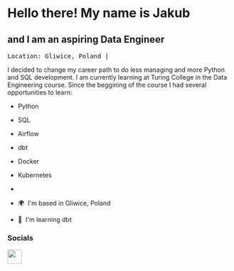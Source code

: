 Hello there! My name is Jakub
=============================

and I am an aspiring Data Engineer
------------------------------
<samp>Location: Gliwice, Poland | </samp>

I decided to change my career path to do less managing and more Python and SQL development. I am currently learning at Turing College in the Data Engineering course. Since the beggining of the course I had several opportunities to learn:
* Python
* SQL
* Airflow
* dbt
* Docker
* Kubernetes
* 

*   🌍  I'm based in Gliwice, Poland
*   🧠  I'm learning dbt

                    
### Socials
<p align="left">
<a href="https://www.github.com/zakapior" target="_blank" rel="noreferrer">
<picture>
<source media="(prefers-color-scheme: dark)" srcset="https://raw.githubusercontent.com/danielcranney/readme-generator/main/public/icons/socials/github-dark.svg" />
<source media="(prefers-color-scheme: light)" srcset="https://raw.githubusercontent.com/danielcranney/readme-generator/main/public/icons/socials/github.svg" />
<img src="https://raw.githubusercontent.com/danielcranney/readme-generator/main/public/icons/socials/github.svg" width="32" height="32" />
</picture>
</a>
<a href="https://www.linkedin.com/in/jakub-kluz-346b7958/" target="_blank" rel="noreferrer">
<picture>
<source media="(prefers-color-scheme: dark)" srcset="https://raw.githubusercontent.com/danielcranney/readme-generator/main/public/icons/socials/linkedin-dark.svg" />
<source media="(prefers-color-scheme: light)" srcset="https://raw.githubusercontent.com/danielcranney/readme-generator/main/public/icons/socials/linkedin.svg" />
</picture>
</a></p>
